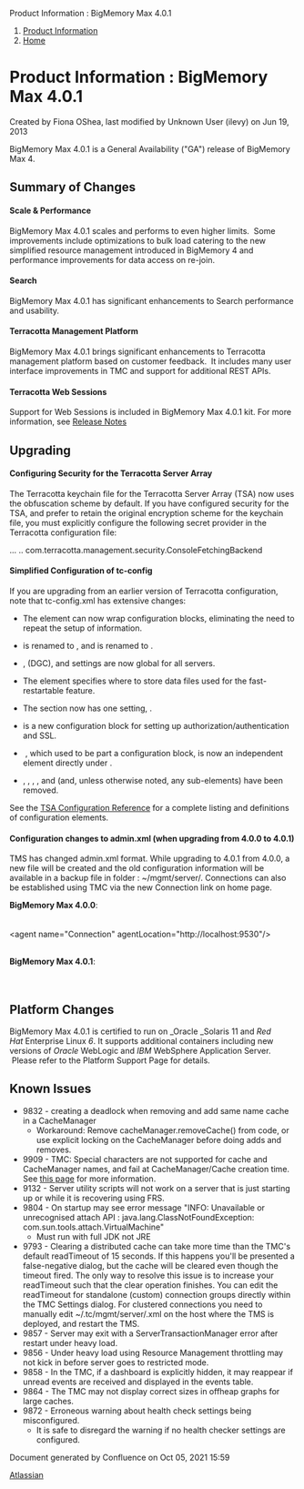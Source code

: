 Product Information : BigMemory Max 4.0.1  

1.  [Product Information](index.html)
2.  [Home](Home.html)

Product Information : BigMemory Max 4.0.1
=========================================

Created by Fiona OShea, last modified by Unknown User (ilevy) on Jun 19, 2013

BigMemory Max 4.0.1 is a General Availability ("GA") release of BigMemory Max 4.

Summary of Changes 
-------------------

#### Scale & Performance

BigMemory Max 4.0.1 scales and performs to even higher limits.  Some improvements include optimizations to bulk load catering to the new simplified resource management introduced in BigMemory 4 and performance improvements for data access on re-join.

#### Search

BigMemory Max 4.0.1 has significant enhancements to Search performance and usability.

#### Terracotta Management Platform

BigMemory Max 4.0.1 brings significant enhancements to Terracotta management platform based on customer feedback.  It includes many user interface improvements in TMC and support for additional REST APIs.

#### Terracotta Web Sessions

Support for Web Sessions is included in BigMemory Max 4.0.1 kit. For more information, see [Release Notes](http://www.terracotta.org/confluence/display/release/Web+Sessions+4.0.0)  

Upgrading
---------

#### Configuring Security for the Terracotta Server Array

The Terracotta keychain file for the Terracotta Server Array (TSA) now uses the obfuscation scheme by default. If you have configured security for the TSA, and prefer to retain the original encryption scheme for the keychain file, you must explicitly configure the following secret provider in the Terracotta configuration file:

  
<servers security="true">  
...  
  <server ... >  
    <security>  
      <keychain>  
        ..  
        <secret-provider>com.terracotta.management.security.ConsoleFetchingBackend</secret-provider>  

#### Simplified Configuration of tc-config

If you are upgrading from an earlier version of Terracotta configuration, note that tc-config.xml has extensive changes:

*   The <mirror-group> element can now wrap <server> configuration blocks, eliminating the need to repeat the setup of <server> information.
*   <dso-port> is renamed to <tsa-port>, and <l2-group-port> is renamed to <tsa-group-port>.
*   <client-reconnect-window>, <garbage-collection> (DGC), and <restartable> settings are now global for all servers.  
    
*   The <data> element specifies where to store data files used for the fast-restartable feature.
*   The <clients> section now has one setting, <logs>.
*   <security> is a new configuration block for setting up authorization/authentication and SSL.
*    <offheap>, which used to be part a <persistence> configuration block, is now an independent element directly under <server>.
*   <dso>, <system>, <statistics>, <persistence>, and <ha> (and, unless otherwise noted, any sub-elements) have been removed.

See the [TSA Configuration Reference](http://terracotta.org/documentation/bigmemorymax/terracotta-server-array/config-reference) for a complete listing and definitions of configuration elements.

#### Configuration changes to admin.xml (when upgrading from 4.0.0 to 4.0.1)

TMS has changed admin.xml format. While upgrading to 4.0.1 from 4.0.0, a new file will be created and the old configuration information will be available in a backup file in folder : ~/mgmt/server/. Connections can also be established using TMC via the new Connection link on home page.

**BigMemory Max 4.0.0**:  
<monitoredClusters>  
<cluster id="MyLocalCluster">  
<agent name="Connection" agentLocation="http://localhost:9530"/\>  
</cluster>  
</monitoredClusters>

**BigMemory Max 4.0.1**:  
<monitoredClusters>  
<cluster id="MyLocalCluster" agentLocation="[http://localhost:9530](http://localhost:9530)" />  
</monitoredClusters>

Platform Changes
----------------

BigMemory Max 4.0.1 is certified to run on _Oracle _Solaris 11 and _Red Hat_ Enterprise Linux _6_. It supports additional containers including new versions of _Oracle_ WebLogic and _IBM_ WebSphere Application Server.  Please refer to the Platform Support Page for details.

Known Issues
------------

*   9832 - creating a deadlock when removing and add same name cache in a CacheManager  
    *   Workaround: Remove cacheManager.removeCache() from code, or use explicit locking on the CacheManager before doing adds and removes.
*   9909 - TMC: Special characters are not supported for cache and CacheManager names, and fail at CacheManager/Cache creation time. See [this page](http://terracotta.org/documentation/tms/tms-troubleshooting#bad-name) for more information.
*   9132 - Server utility scripts will not work on a server that is just starting up or while it is recovering using FRS.
*   9804 - On startup may see error message "INFO: Unavailable or unrecognised attach API : java.lang.ClassNotFoundException: com.sun.tools.attach.VirtualMachine"  
    *   Must run with full JDK not JRE
*   9793 - Clearing a distributed cache can take more time than the TMC's default readTimeout of 15 seconds. If this happens you'll be presented a false-negative dialog, but the cache will be cleared even though the timeout fired. The only way to resolve this issue is to increase your readTimeout such that the clear operation finishes. You can edit the readTimeout for standalone (custom) connection groups directly within the TMC Settings dialog. For clustered connections you need to manually edit ~/.tc/mgmt/server/<user>.xml on the host where the TMS is deployed, and restart the TMS.
*   9857 - Server may exit with a ServerTransactionManager error after restart under heavy load.
*   9856 - Under heavy load using Resource Management throttling may not kick in before server goes to restricted mode.
*   9858 - In the TMC, if a dashboard is explicitly hidden, it may reappear if unread events are received and displayed in the events table.
*   9864 - The TMC may not display correct sizes in offheap graphs for large caches.
*   9872 - Erroneous warning about health check settings being misconfigured.   
    *   It is safe to disregard the warning if no health checker settings are configured.  [](https://jira.terracotta.org/jira/browse/DEV-9872)  
        

Document generated by Confluence on Oct 05, 2021 15:59

[Atlassian](http://www.atlassian.com/)